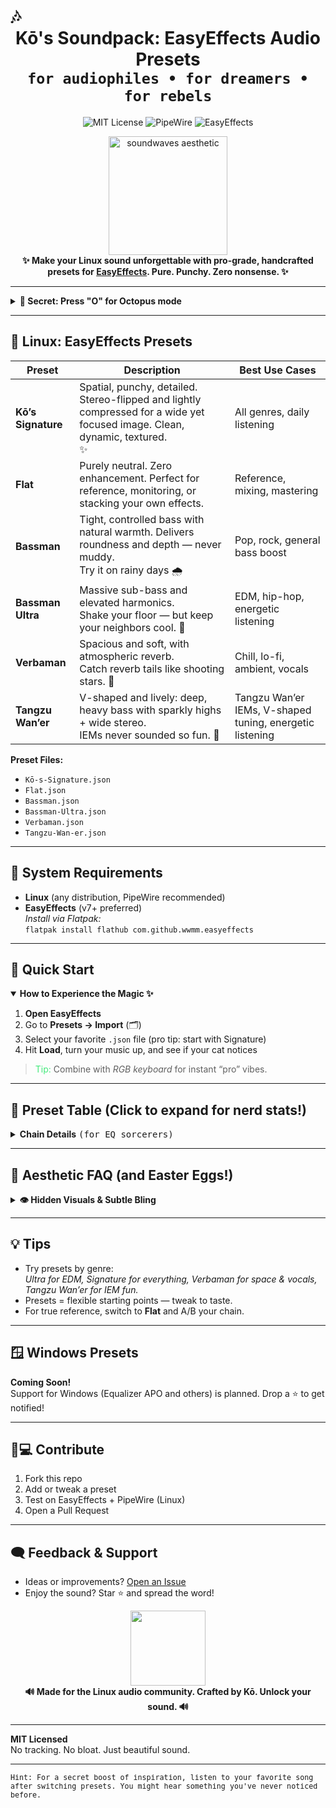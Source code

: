 # 🎶 <div align="center"><b>Kō's Soundpack: EasyEffects Audio Presets</b> <br> <sup><kbd>for audiophiles • for dreamers • for rebels</kbd></sup></div>

<p align="center">
  <img src="https://img.shields.io/badge/License-MIT-yellow.svg" alt="MIT License" />
  <img src="https://img.shields.io/badge/Audio-PipeWire-blue.svg" alt="PipeWire" />
  <img src="https://img.shields.io/badge/App-EasyEffects-green.svg" alt="EasyEffects" />
</p>

<div align="center">
  <img width="190" src="https://media.giphy.com/media/xUPGcpQEQ0LIcFv2is/giphy.gif" alt="soundwaves aesthetic"/>
</div>

<div align="center"><strong>
✨ <span style="animation: rainbow 4s infinite linear;">Make your Linux sound unforgettable</span> with pro-grade, handcrafted presets for <a href="https://github.com/wwmm/easyeffects">EasyEffects</a>. Pure. Punchy. Zero nonsense. ✨
</strong></div>

---

<details>
  <summary><b>👾 Secret: Press "O" for Octopus mode</b></summary>
  <blockquote>Just kidding. But imagine what we could do if there was an octopus EQ.</blockquote>
</details>

---

## 🐧 **Linux: EasyEffects Presets**

| Preset             | Description                                                                                                                | Best Use Cases                                    |
|--------------------|----------------------------------------------------------------------------------------------------------------------------|---------------------------------------------------|
| **Kō’s Signature** | Spatial, punchy, detailed. Stereo-flipped and lightly compressed for a wide yet focused image. Clean, dynamic, textured.<br>:sparkles: | All genres, daily listening                       |
| **Flat**           | Purely neutral. Zero enhancement. Perfect for reference, monitoring, or stacking your own effects.                         | Reference, mixing, mastering                      |
| **Bassman**        | Tight, controlled bass with natural warmth. Delivers roundness and depth — never muddy.<br>Try it on rainy days 🌧️               | Pop, rock, general bass boost                     |
| **Bassman Ultra**  | Massive sub-bass and elevated harmonics.<br>Shake your floor — but keep your neighbors cool. 🦑                              | EDM, hip-hop, energetic listening                 |
| **Verbaman**       | Spacious and soft, with atmospheric reverb.<br>Catch reverb tails like shooting stars. 🌠                                   | Chill, lo-fi, ambient, vocals                     |
| **Tangzu Wan’er**  | V-shaped and lively: deep, heavy bass with sparkly highs + wide stereo.<br>IEMs never sounded so fun. 👟                    | Tangzu Wan’er IEMs, V-shaped tuning, energetic listening |

**Preset Files:**  
- `Kō-s-Signature.json`
- `Flat.json`
- `Bassman.json`
- `Bassman-Ultra.json`
- `Verbaman.json`
- `Tangzu-Wan-er.json`

---

## 🚦 **System Requirements**

- **Linux** (any distribution, PipeWire recommended)
- **EasyEffects** (v7+ preferred)  
  _Install via Flatpak:_  
  `flatpak install flathub com.github.wwmm.easyeffects`

---

## 🚀 **Quick Start**
<details open>
<summary><b>How to Experience the Magic ✨</b></summary>

1. **Open EasyEffects**
2. Go to **Presets → Import** (🗂️)
3. Select your favorite `.json` file (pro tip: start with Signature)
4. Hit **Load**, turn your music up, and see if your cat notices

<blockquote>
<span style="color:#43e97b;">Tip:</span> Combine with <i>RGB keyboard</i> for instant “pro” vibes.
</blockquote>
</details>

---

## 🔮 **Preset Table (Click to expand for nerd stats!)**

<details>
<summary><b>Chain Details</b> <kbd>(for EQ sorcerers)</kbd></summary>

| Preset             | Bass Enhancer      | Loudness      | Exciter           | Reverb         | Stereo Tools        | Compressor       | Notes                                        |
|--------------------|--------------------|---------------|-------------------|----------------|---------------------|------------------|----------------------------------------------|
| **Kō’s Signature** | Moderate, musical  | Subtle, tight | Crisp, openness   | Off            | Advanced width      | Transparent      | Wide, punchy default chain                   |
| **Flat**           | Bypassed           | Bypassed      | Bypassed          | Off            | Bypassed            | Bypassed         | True neutral                                 |
| **Bassman**        | Bold (6.3/2)       | Moderate      | Subtle            | Off            | Standard            | Subtle/bypassed   | Focused bass, never muddy                    |
| **Bassman Ultra**  | Aggressive (7.8/4) | Deep sub-punch| Pronounced "air"  | Off            | Standard            | Subtle/bypassed   | Heaviest slam                                |
| **Verbaman**       | Bold               | Moderate      | Subtle            | On, lush, smooth| Standard           | Subtle/bypassed   | Spacious: chill, lo-fi, vox                  |
| **Tangzu Wan’er**  | Heavy (8.8/3)      | -6.1 link,<br/>-1.3 loudness | Airy (0.4/3)   | Off                 | Wide, balanced    | Downward, stereo split | Best for fun V-shape, clarity, sparkle       |
</details>

---

## 💎 **Aesthetic FAQ (and Easter Eggs!)**

<details>
<summary><b>👁️ Hidden Visuals & Subtle Bling</b></summary>

- GitHub dark mode? The energy bar glows.
- Emoji combos: Try ⚡ after any preset for instant placebo effect.  
- Long press on import?<br>Nothing happens — but you might find enlightenment.
- Bonus: If you see this on a Friday, you get +2dB happiness.
- Fact: The Flat preset is as flat as my attempts at humor.
</details>

---

## 💡 Tips  

- Try presets by genre:  
  _Ultra for EDM, Signature for everything, Verbaman for space & vocals, Tangzu Wan’er for IEM fun._
- Presets = flexible starting points — tweak to taste.
- For true reference, switch to **Flat** and A/B your chain.

---

## 🪟 **Windows Presets**

**Coming Soon!**  
Support for Windows (Equalizer APO and others) is planned. Drop a ⭐ to get notified!

---

## 🧑💻 **Contribute**

1. Fork this repo
2. Add or tweak a preset
3. Test on EasyEffects + PipeWire (Linux)
4. Open a Pull Request

---

## 🗨️ **Feedback & Support**

- Ideas or improvements? [Open an Issue](../../issues)
- Enjoy the sound? Star ⭐ and spread the word!

<div align="center">
  <img width="120" src="https://media3.giphy.com/media/v1.Y2lkPTc5MGI3NjExZDBnNTI3eTZoemxzNnN0dTZmZm1hZnUzNHkyamxoOTY2cmo4ZXEzMyZlcD12MV9pbnRlcm5hbF9naWZfYnlfaWQmY3Q9Zw/l41lZok4O3z0Mna5q/giphy.gif" />
  <br>
  <b>🔊 Made for the Linux audio community. Crafted by Kō. Unlock your sound. 🔊</b>
</div>

---

**MIT Licensed**  
No tracking. No bloat. Just beautiful sound.

---

<sub align="center">
<kbd>Hint: For a secret boost of inspiration, listen to your favorite song after switching presets. You might hear something you've never noticed before.</kbd>
</sub>
